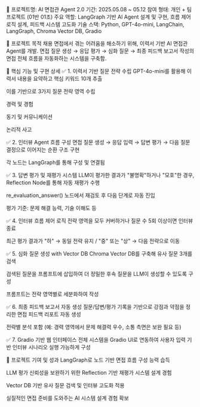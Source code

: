 📌 프로젝트명: AI 면접관 Agent 2.0
기간: 2025.05.08 ~ 05.12
참여 형태: 개인 + 팀 프로젝트 (01반 01조)
주요 역할: LangGraph 기반 AI Agent 설계 및 구현, 흐름 제어 로직 설계, 피드백 시스템 고도화
기술 스택: Python, GPT-4o-mini, LangChain, LangGraph, Chroma Vector DB, Gradio

🎯 프로젝트 목적
채용 면접에서 겪는 어려움을 해소하기 위해, 이력서 기반 AI 면접관 Agent를 개발.
면접 질문 생성 → 응답 평가 → 심화 질문 → 최종 피드백 보고서 작성의 면접 전체 흐름을 자동화하는 시스템을 구축함.

🧩 핵심 기능 및 구현 상세
✅ 1. 이력서 기반 질문 전략 수립
GPT-4o-mini를 활용해 이력서 내용을 요약하고 핵심 키워드 10개 추출

이를 기반으로 3가지 질문 전략 영역 수립

경력 및 경험

동기 및 커뮤니케이션

논리적 사고

✅ 2. 인터뷰 Agent 흐름 구성
면접 질문 생성 → 응답 입력 → 답변 평가 → 다음 질문 결정으로 이어지는 순환 구조 구현

각 노드는 LangGraph를 통해 구성 및 연결됨

✅ 3. 답변 평가 및 재평가 시스템
LLM이 평가한 결과가 "불명확"하거나 "모호"한 경우, Reflection Node를 통해 자동 재평가 수행

re_evaluation_answer() 노드에서 재검토 후 다음 단계로 자동 진입

평가 기준: 문제 해결 능력, 기술 이해도 등

✅ 4. 인터뷰 흐름 제어 로직
전략 영역을 모두 커버하거나 질문 수 5회 이상이면 인터뷰 종료

최근 평가 결과가 "하" → 동일 전략 유지 / "중" 또는 "상" → 다음 전략으로 이동

✅ 5. 심화 질문 생성 with Vector DB
Chroma Vector DB를 구축해 유사 질문 3개를 검색

검색된 질문을 프롬프트에 삽입하여 더 정밀한 후속 질문을 LLM이 생성할 수 있도록 구성

프롬프트는 전략 영역별로 세분화하여 작성

✅ 6. 최종 피드백 보고서 자동 생성
질문/답변/평가 기록을 기반으로 강점과 약점을 정리한 면접 피드백 리포트 자동 생성

전략별 분석 포함 (예: 경력 영역에서 문제 해결력 우수, 소통 측면은 보완 필요 등)

✅ 7. Gradio 기반 웹 인터페이스
전체 시스템을 Gradio UI로 연동하여 사용자 입력 기반 인터뷰 시나리오 실행 가능하게 구성

🧠 프로젝트 기여 및 성과
LangGraph로 노드 기반 면접 흐름 구성 능력 습득

LLM 평가 신뢰성을 보완하기 위한 Reflection 기반 재평가 시스템 설계 경험

Vector DB 기반 유사 질문 검색 및 인터뷰 고도화 적용

실질적인 면접 준비를 도와주는 AI 시스템 설계 경험 확보
